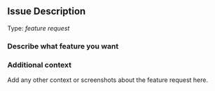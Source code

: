 <!-- Here is for feature requests ONLY! 

If you're looking for help, please check our mail list and the Gitter room.

Please try to use English to describe your issue, or at least provide a snippet of English translation.
-->

## Issue Description

Type: *feature request*

### Describe what feature you want

### Additional context

Add any other context or screenshots about the feature request here.